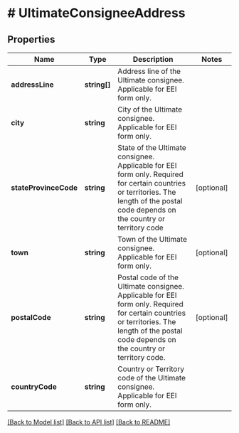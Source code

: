 # # UltimateConsigneeAddress

## Properties

Name | Type | Description | Notes
------------ | ------------- | ------------- | -------------
**addressLine** | **string[]** | Address line of the Ultimate consignee.  Applicable for EEI form only. |
**city** | **string** | City of the Ultimate consignee.  Applicable for EEI form only. |
**stateProvinceCode** | **string** | State of the Ultimate consignee.  Applicable for EEI form only. Required for certain countries or territories. The length of the postal code depends on the country or territory code | [optional]
**town** | **string** | Town of the Ultimate consignee.  Applicable for EEI form only. | [optional]
**postalCode** | **string** | Postal code of the Ultimate consignee.  Applicable for EEI form only. Required for certain countries or territories. The length of the postal code depends on the country or territory code. | [optional]
**countryCode** | **string** | Country or Territory code of the Ultimate consignee.  Applicable for EEI form only. |

[[Back to Model list]](../../README.md#models) [[Back to API list]](../../README.md#endpoints) [[Back to README]](../../README.md)
